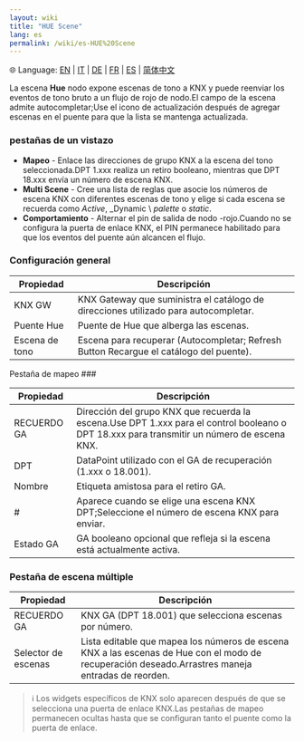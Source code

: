 ```yaml
---
layout: wiki
title: "HUE Scene"
lang: es
permalink: /wiki/es-HUE%20Scene
---
```

🌐 Language: [EN](https://supergiovane.github.io/node-red-contrib-knx-ultimate/wiki/HUE%20Scene) | [IT](https://supergiovane.github.io/node-red-contrib-knx-ultimate/wiki/it-HUE%20Scene) | [DE](https://supergiovane.github.io/node-red-contrib-knx-ultimate/wiki/de-HUE%20Scene) | [FR](https://supergiovane.github.io/node-red-contrib-knx-ultimate/wiki/fr-HUE%20Scene) | [ES](https://supergiovane.github.io/node-red-contrib-knx-ultimate/wiki/es-HUE%20Scene) | [简体中文](https://supergiovane.github.io/node-red-contrib-knx-ultimate/wiki/zh-CN-HUE%20Scene)

La escena **Hue** nodo expone escenas de tono a KNX y puede reenviar los eventos de tono bruto a un flujo de rojo de nodo.El campo de la escena admite autocompletar;Use el icono de actualización después de agregar escenas en el puente para que la lista se mantenga actualizada.

### pestañas de un vistazo

- **Mapeo** - Enlace las direcciones de grupo KNX a la escena del tono seleccionada.DPT 1.xxx realiza un retiro booleano, mientras que DPT 18.xxx envía un número de escena KNX.
- **Multi Scene** - Cree una lista de reglas que asocie los números de escena KNX con diferentes escenas de tono y elige si cada escena se recuerda como _Active_, _Dynamic \ _palette_ o _static_.
- **Comportamiento** - Alternar el pin de salida de nodo -rojo.Cuando no se configura la puerta de enlace KNX, el PIN permanece habilitado para que los eventos del puente aún alcancen el flujo.

### Configuración general

| Propiedad | Descripción |
|-|-|
|KNX GW |KNX Gateway que suministra el catálogo de direcciones utilizado para autocompletar.|
|Puente Hue |Puente de Hue que alberga las escenas.|
|Escena de tono |Escena para recuperar (Autocompletar; Refresh Button Recargue el catálogo del puente).|

Pestaña de mapeo ###

| Propiedad | Descripción |
|-|-|
|RECUERDO GA |Dirección del grupo KNX que recuerda la escena.Use DPT 1.xxx para el control booleano o DPT 18.xxx para transmitir un número de escena KNX.|
|DPT |DataPoint utilizado con el GA de recuperación (1.xxx o 18.001).|
|Nombre |Etiqueta amistosa para el retiro GA.|
|# |Aparece cuando se elige una escena KNX DPT;Seleccione el número de escena KNX para enviar.|
|Estado GA |GA booleano opcional que refleja si la escena está actualmente activa.|

### Pestaña de escena múltiple

| Propiedad | Descripción |
|-|-|
|RECUERDO GA |KNX GA (DPT 18.001) que selecciona escenas por número.|
|Selector de escenas |Lista editable que mapea los números de escena KNX a las escenas de Hue con el modo de recuperación deseado.Arrastres maneja entradas de reorden.|

> ℹ️ Los widgets específicos de KNX solo aparecen después de que se selecciona una puerta de enlace KNX.Las pestañas de mapeo permanecen ocultas hasta que se configuran tanto el puente como la puerta de enlace.
